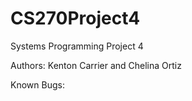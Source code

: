 # CS270Project4
Systems Programming Project 4

Authors: Kenton Carrier and Chelina Ortiz

Known Bugs:
